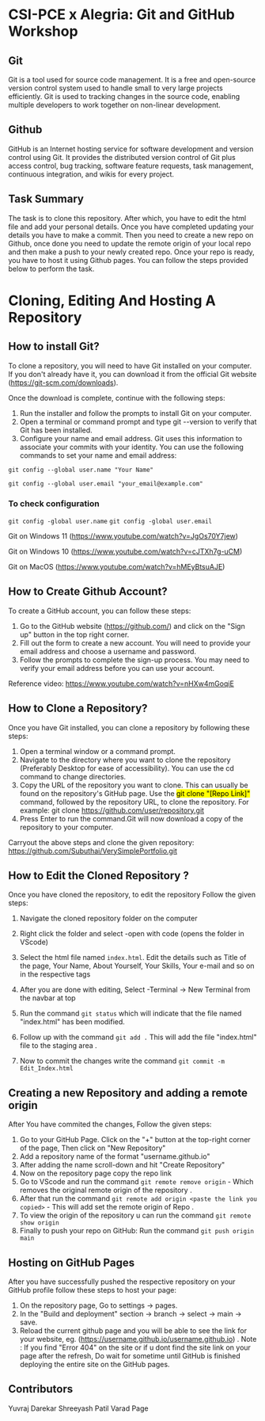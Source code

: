 # CSI-PCE x Alegria: Git and GitHub Workshop

## Git
Git is a tool used for source code management. It is a free and open-source version control system used to handle small to very large projects efficiently. Git is used to tracking changes in the source code, enabling multiple developers to work together on non-linear development.

## Github
GitHub is an Internet hosting service for software development and version control using Git. It provides the distributed version control of Git plus access control, bug tracking, software feature requests, task management, continuous integration, and wikis for every project.

## Task Summary
The task is to clone this repository. After which, you have to edit the html file and add your personal details. Once you have completed updating your details you have to make a commit. Then you need to create a new repo on Github, once done you need to update the remote origin of your local repo and then make a push to your newly created repo. Once your repo is ready, you have to host it using Github pages. You can follow the steps provided below to perform the task.

# Cloning, Editing And Hosting A Repository 

## How to install Git?

To clone a repository, you will need to have Git installed on your computer. If you don't already have it, you can download it from the official Git website (https://git-scm.com/downloads).


Once the download is complete, continue with the following steps:

1. Run the installer and follow the prompts to install Git on your computer.
2. Open a terminal or command prompt and type git --version to verify that Git has been installed.
3. Configure your name and email address. Git uses this information to associate your commits with your identity. You can use the following commands to set your name and email address:

`git config --global user.name "Your Name"`

`git config --global user.email "your_email@example.com"`

### To check configuration
`git config -global user.name`
`git config -global user.email`

Git on Windows 11 (https://www.youtube.com/watch?v=JgOs70Y7jew)

Git on Windows 10 (https://www.youtube.com/watch?v=cJTXh7g-uCM)

Git on MacOS (https://www.youtube.com/watch?v=hMEyBtsuAJE)



## How to Create Github Account?
To create a GitHub account, you can follow these steps:

1. Go to the GitHub website (https://github.com/) and click on the "Sign up" button in the top right corner.
2. Fill out the form to create a new account. You will need to provide your email address and choose a username and password.
3. Follow the prompts to complete the sign-up process. You may need to verify your email address before you can use your account.

Reference video: https://www.youtube.com/watch?v=nHXw4mGoqiE


## How to Clone a Repository?
Once you have Git installed, you can clone a repository by following these steps:

 1. Open a terminal window or a command prompt.
 2. Navigate to the directory where you want to clone the repository (Preferably Desktop for ease of accessibility). You can use the cd command to change directories.
 3. Copy the URL of the repository you want to clone. This can usually be found on the repository's GitHub page.
Use the <mark>git clone "[Repo Link]"</mark> command, followed by the repository URL, to clone the repository. For example: git clone https://github.com/user/repository.git
 4. Press Enter to run the command.Git will now download a copy of the repository to your computer.

Carryout the above steps and clone the given repository: https://github.com/Subuthai/VerySimplePortfolio.git


## How to Edit the Cloned Repository ?
Once you have cloned the repository, to edit the repository Follow the given steps:
1. Navigate the cloned repository folder on the computer 
2. Right click the folder and select -open with code (opens the folder in VScode) 
3. Select the html file named `index.html`. Edit the details such as Title of the page, Your Name, About Yourself, Your Skills, Your e-mail and so on in the respective tags
4. After you are done with editing, Select -Terminal -> New Terminal from the navbar at top
5. Run the command `git status` which will indicate that the file named "index.html" has been modified.

6. Follow up with the command `git add .` This will add the file "index.html" file to the staging area .
7. Now to commit the changes write the command `git commit -m Edit_Index.html`

## Creating a new Repository and adding a remote origin 
After You have commited the changes, Follow the given steps:
1. Go to your GitHub Page. Click on the "+" button at the top-right corner of the page, Then click on "New Repository"
2. Add a repository name of the format "username.github.io"
3. After adding the name scroll-down and hit "Create Repository"
4. Now on the repository page copy the repo link 
5. Go to VScode and run the command `git remote remove origin` - Which removes the original remote origin of the repository .
6. After that run the command `git remote add origin <paste the link you copied>` - This will add set the remote origin of Repo .
7. To view the origin of the repository u can run the command `git remote show origin`
8. Finally to push your repo on GitHub: 
Run the command `git push origin main`

## Hosting on GitHub Pages
After you have successfully pushed the respective repository on your GitHub profile follow these steps to host your page:
1. On the repository page, Go to settings -> pages.
2. In the "Build and deployment" section -> branch -> select -> main -> save.
3. Reload the current github page and you will be able to see the link for your website, eg. (https://username.github.io/username.github.io) .
 Note : If you find "Error 404" on the site or if u dont find the site link on your page after the refresh, Do wait for sometime until GitHub is finished deploying the entire site on the GitHub pages.
 
 ## Contributors
 Yuvraj Darekar
 Shreeyash Patil
 Varad Page
 
 
